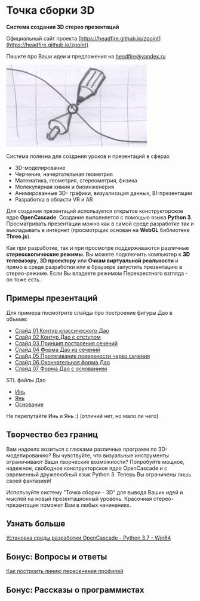 # Точка сборки 3D

**Cистема создания 3D стерео презентаций**

Официальный сайт проекта [https://headfire.github.io/zpoint](https://headfire.github.io/zpoint)

Пишите про Ваши идеи и предложения на [headfire@yandex.ru](mailto:headfire@yandex.ru)

 <img src="images/logo.png" style="zoom:50%;" />

Система полезна для создания уроков и презентаций в сферах

- 3D-моделирование
- Черчение, начертательная геометрия
- Математика, геометрия, стереометрия, физика
- Молекулярная химия и биоинженерия
- Анимированные 3D- графики, визуализация данных, BI-презентации
- Разработка в области VR и AR

Для создания презентаций используется открытое конструкторское ядро **OpenCascade**. 
Создание выполняется с помощью языка **Python 3**. 
Просматривать презентации можно как в самой среде разработке 
так и выкладывать в интернет (просмотрщик основан на **WebGL** библиотеке **Three.js**).  

<!--
Презентация может состоять из множества кадров. Между кадрами возможны анимационные переходы. 
--> 

Как при разработке, так и при просмотре поддерживаются различные **стереоскопические режимы**. 
Вы можете подключить компьютер к **3D телевизору**, **3D проектору** или **Очкам виртуальной реальности** 
и прямо в среде разработки или в браузере запустить презентацию в стерео-режиме. 
Если Вы владеете режимом Перекрестного взгляда - он тоже есть.

## Примеры презентаций

Для примера посмотрите слайды про построение фигуры Дао в объеме:
- [Слайд 01 Контур классического Дао]( https://headfire.github.io/zpoint/viewer/index.html?paper=dao&slide=slide_01_DaoClassic)
- [Слайд 02 Контур Дао с отступом ]( https://headfire.github.io/zpoint/viewer/index.html?paper=dao&slide=slide_02_DaoConcept)
- [Слайд 03 Принцип построения сечений ]( https://headfire.github.io/zpoint/viewer/index.html?paper=dao&slide=slide_03_DaoSecPrincipe)
- [Слайд 04 Форма Дао из сечений ]( https://headfire.github.io/zpoint/viewer/index.html?paper=dao&slide=slide_04_DaoManySec)
- [Слайд 05 Протягивание поверхности через сечения ]( https://headfire.github.io/zpoint/viewer/index.html?paper=dao&slide=slide_05_DaoSkinning)
- [Слайд 06 Окончательная форма Дао ]( https://headfire.github.io/zpoint/viewer/index.html?paper=dao&slide=slide_06_DaoComplete)
- [Слайд 07 Форма Дао с основанием ]( https://headfire.github.io/zpoint/viewer/index.html?paper=dao&slide=slide_07_DaoWithCase)

STL файлы Дао 
- [Инь]( https://headfire.github.io/zpoint/viewer/slides/dao/slide_07_DaoWithCase/exp_001_shape.stl)
- [Янь]( https://headfire.github.io/zpoint/viewer/slides/dao/slide_07_DaoWithCase/exp_002_shape.stl)
- [Основание]( https://headfire.github.io/zpoint/viewer/slides/dao/slide_07_DaoWithCase/exp_003_shape.stl)

Не перепутайте Инь и Янь :) (отличий нет, но мало ли чего)

## Творчество без границ

Вам надоело возиться с глюками различных программ по 3D-моделированию? Вы чувствуйте, что визуальные инструменты 
ограничивают Ваши творческие возможности? Попробуйте мощное, надежное, свободное конструкторское ядро OpenCascade и с
овременный дружелюбный язык Python 3. Теперь Вы ограничены лишь своей фантазией!

Используйте систему "Точка сборки - 3D" для вывода Ваших идей и мыслей на новый презентационный уровень. 
Красочная стерео-презентация поможет Вам в любых начинаниях. 

## Узнать больше

[Установка среды разработки OpenCascade - Python 3.7 - Win64](https://headfire.github.io/zpoint/docs/00_00_setup) 

<!--
[Библиотка Scene - базовая система команд](docs/00_01_scene.md)
[Начальные настройки слоев и стилей](docs/00_01_styles.md)
-->

## Бонус: Вопросы и ответы

[Как построить линию пересечения профилей](https://headfire.github.io/zpoint/docs/questions/00_01_profile) 

## Бонус: Рассказы о программистах
